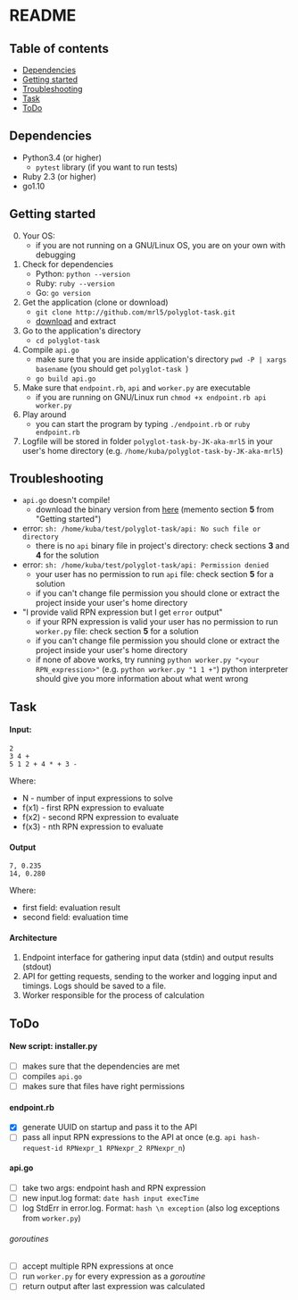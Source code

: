 # README

## Table of contents
* [Dependencies](#dependencies)
* [Getting started](#getting-started)
* [Troubleshooting](#troubleshooting)
* [Task](#task)
* [ToDo](#todo)

## Dependencies
- Python3.4 (or higher)
    - `pytest` library (if you want to run tests)
- Ruby 2.3 (or higher)
- go1.10

## Getting started
0. Your OS:
    - if you are not running on a GNU/Linux OS, you are on your own with debugging
1. Check for dependencies
    - Python: `python --version`
    - Ruby: `ruby --version`
    - Go: `go version`
2. Get the application (clone or download)
    - `git clone http://github.com/mrl5/polyglot-task.git`
    - [download](https://github.com/mrl5/polyglot-task/archive/master.zip) and extract
3. Go to the application's directory
    - `cd polyglot-task`
4. Compile `api.go`
    - make sure that you are inside application's directory `pwd -P | xargs basename` (you should get `polyglot-task
`)
    - `go build api.go`
5. Make sure that `endpoint.rb`, `api` and `worker.py` are executable
    - if you are running on GNU/Linux run `chmod +x endpoint.rb api worker.py`
6. Play around
    - you can start the program by typing `./endpoint.rb` or `ruby endpoint.rb`
7. Logfile will be stored in folder `polyglot-task-by-JK-aka-mrl5` in your user's home directory (e.g. `/home/kuba/polyglot-task-by-JK-aka-mrl5`)

## Troubleshooting
- `api.go` doesn't compile!
    - download the binary version from [here] (memento section **5** from "Getting started")
- error: `sh: /home/kuba/test/polyglot-task/api: No such file or directory`
    - there is no `api` binary file in project's directory: check sections **3** and **4** for the solution
- error: `sh: /home/kuba/test/polyglot-task/api: Permission denied`
    - your user has no permission to run `api` file: check section **5** for a solution
    - if you can't change file permission you should clone or extract the project inside your user's home directory
- "I provide valid RPN expression but I get `error` output"
    - if your RPN expression is valid your user has no permission to run `worker.py` file: check section **5** for a solution
    - if you can't change file permission you should clone or extract the project inside your user's home directory
    - if none of above works, try running `python worker.py "<your RPN_expression>"` (e.g. `python worker.py "1 1 +"`) python interpreter should give you more information about what went wrong

## Task
#### Input:

```
2
3 4 +
5 1 2 + 4 * + 3 -
```
Where:
- N - number of input expressions to solve
- f(x1) - first RPN expression to evaluate
- f(x2) - second RPN expression to evaluate
- f(x3) - nth RPN expression to evaluate

#### Output
```
7, 0.235
14, 0.280
```
Where:
- first field: evaluation result
- second field: evaluation time

#### Architecture
1. Endpoint interface for gathering input data (stdin) and output results (stdout)
2. API for getting requests, sending to the worker and logging input and timings. Logs should be
saved to a file.
3. Worker responsible for the process of calculation

## ToDo
#### New script: installer.py
- [ ] makes sure that the dependencies are met
- [ ] compiles `api.go`
- [ ] makes sure that files have right permissions
#### endpoint.rb
- [x] generate UUID on startup and pass it to the API
- [ ] pass all input RPN expressions to the API at once (e.g. `api hash-request-id RPNexpr_1 RPNexpr_2 RPNexpr_n`)
#### api.go
- [ ] take two args: endpoint hash and RPN expression
- [ ] new input.log format: `date hash input execTime`
- [ ] log StdErr in error.log. Format: `hash \n exception` (also log exceptions from `worker.py`)
###### goroutines
- [ ] accept multiple RPN expressions at once
- [ ] run `worker.py` for every expression as a *goroutine*
- [ ] return output after last expression was calculated

[here]: https://drive.google.com/drive/folders/1nweyNIvOPzCxzVGGL3a9n_3ExE0sKnYQ?usp=sharing
